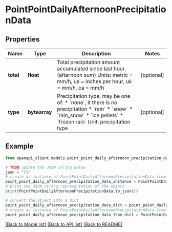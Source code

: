 # PointPointDailyAfternoonPrecipitationData


## Properties

Name | Type | Description | Notes
------------ | ------------- | ------------- | -------------
**total** | **float** | Total precipitation amount accumulated since last hour. (afternoon sum) Units: metric &#x3D; mm/h, us &#x3D; inches per hour, uk &#x3D; mm/h, ca &#x3D; mm/h | [optional] 
**type** | **bytearray** | Precipitation type, may be one of:  * &#x60;none&#x60;, it there is no precipitation * &#x60;rain&#x60; * &#x60;snow&#x60; * &#x60;rain_snow&#x60; * &#x60;ice pellets&#x60; * &#x60;frozen rain&#x60;  Unit: precipitation type | [optional] 

## Example

```python
from openapi_client.models.point_point_daily_afternoon_precipitation_data import PointPointDailyAfternoonPrecipitationData

# TODO update the JSON string below
json = "{}"
# create an instance of PointPointDailyAfternoonPrecipitationData from a JSON string
point_point_daily_afternoon_precipitation_data_instance = PointPointDailyAfternoonPrecipitationData.from_json(json)
# print the JSON string representation of the object
print(PointPointDailyAfternoonPrecipitationData.to_json())

# convert the object into a dict
point_point_daily_afternoon_precipitation_data_dict = point_point_daily_afternoon_precipitation_data_instance.to_dict()
# create an instance of PointPointDailyAfternoonPrecipitationData from a dict
point_point_daily_afternoon_precipitation_data_from_dict = PointPointDailyAfternoonPrecipitationData.from_dict(point_point_daily_afternoon_precipitation_data_dict)
```
[[Back to Model list]](../README.md#documentation-for-models) [[Back to API list]](../README.md#documentation-for-api-endpoints) [[Back to README]](../README.md)


